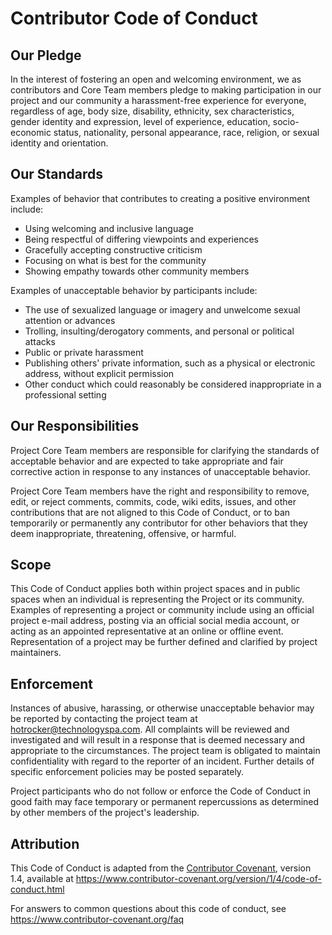 # Contributor Code of Conduct 
 
## Our Pledge 
 
In the interest of fostering an open and welcoming environment, we as 
contributors and Core Team members pledge to making participation in our project and our community a harassment-free experience for everyone, regardless of age, body size, disability, ethnicity, sex characteristics, gender identity and expression, level of experience, education, socio-economic status, nationality, personal appearance, race, religion, or sexual identity and orientation. 
 
## Our Standards 
 
Examples of behavior that contributes to creating a positive environment 
include: 
 
* Using welcoming and inclusive language 
* Being respectful of differing viewpoints and experiences 
* Gracefully accepting constructive criticism 
* Focusing on what is best for the community 
* Showing empathy towards other community members 
 
Examples of unacceptable behavior by participants include: 
 
* The use of sexualized language or imagery and unwelcome sexual attention or 
  advances 
* Trolling, insulting/derogatory comments, and personal or political attacks 
* Public or private harassment 
* Publishing others' private information, such as a physical or electronic 
  address, without explicit permission 
* Other conduct which could reasonably be considered inappropriate in a 
  professional setting 
 
## Our Responsibilities 
 
Project Core Team members are responsible for clarifying the standards of acceptable behavior and are expected to take appropriate and fair corrective action in response to any instances of unacceptable behavior. 
 
Project Core Team members have the right and responsibility to remove, edit, or reject comments, commits, code, wiki edits, issues, and other contributions that are not aligned to this Code of Conduct, or to ban temporarily or 
permanently any contributor for other behaviors that they deem inappropriate, 
threatening, offensive, or harmful. 
 
## Scope 
 
This Code of Conduct applies both within project spaces and in public spaces 
when an individual is representing the Project or its community. Examples of 
representing a project or community include using an official project e-mail 
address, posting via an official social media account, or acting as an appointed representative at an online or offline event. Representation of a project may be further defined and clarified by project maintainers. 
 
## Enforcement 
 
Instances of abusive, harassing, or otherwise unacceptable behavior may be 
reported by contacting the project team at hotrocker@technologyspa.com. All 
complaints will be reviewed and investigated and will result in a response that is deemed necessary and appropriate to the circumstances. The project team is obligated to maintain confidentiality with regard to the reporter of an incident. Further details of specific enforcement policies may be posted separately. 
 
Project participants who do not follow or enforce the Code of Conduct in good 
faith may face temporary or permanent repercussions as determined by other 
members of the project's leadership. 
 
## Attribution 
 
This Code of Conduct is adapted from the [Contributor Covenant][homepage], version 1.4, available at https://www.contributor-covenant.org/version/1/4/code-of-conduct.html 
 
[homepage]: https://www.contributor-covenant.org 
 
For answers to common questions about this code of conduct, see 
https://www.contributor-covenant.org/faq 
 
